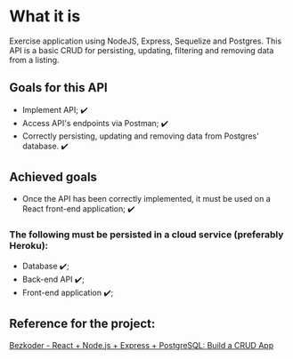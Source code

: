 # What it is
Exercise application using NodeJS, Express, Sequelize and Postgres.
This API is a basic CRUD for persisting, updating, filtering and removing data from a listing.

## Goals for this API
* Implement API; ✔️
* Access API's endpoints via Postman; ✔️
* Correctly persisting, updating and removing data from Postgres' database. ✔️

## Achieved goals
* Once the API has been correctly implemented, it must be used on a React front-end application; ✔️

### The following must be persisted in a cloud service (preferably Heroku): 
* Database ✔️; 
* Back-end API ✔️; 
* Front-end application ✔️; 

## Reference for the project:
[Bezkoder - React + Node.js + Express + PostgreSQL: Build a CRUD App](https://bezkoder.com/react-node-express-postgresql/)
